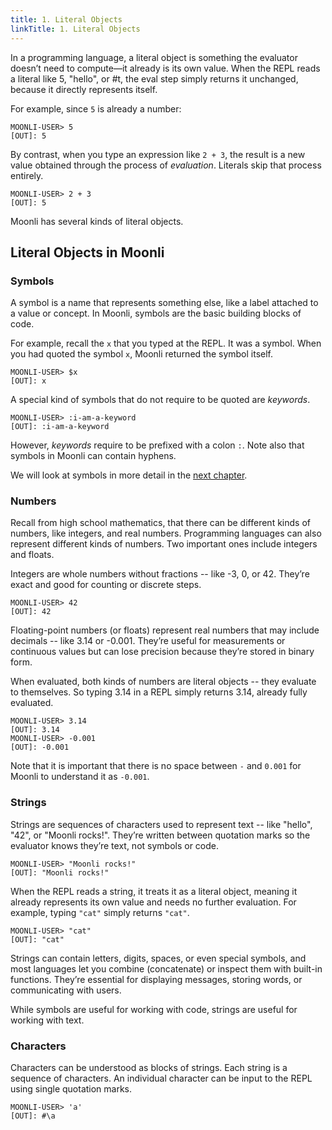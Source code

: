 ```yaml
---
title: 1. Literal Objects
linkTitle: 1. Literal Objects
---
```


In a programming language, a literal object is something the evaluator doesn’t need to compute—it already is its own value. When the REPL reads a literal like 5, "hello", or #t, the eval step simply returns it unchanged, because it directly represents itself.

For example, since `5` is already a number:

```moonli
MOONLI-USER> 5
[OUT]: 5
```

By contrast, when you type an expression like `2 + 3`, the result is a new value obtained through the process of *evaluation*. Literals skip that process entirely.

```moonli
MOONLI-USER> 2 + 3
[OUT]: 5
```

Moonli has several kinds of literal objects.

## Literal Objects in Moonli

### Symbols

A symbol is a name that represents something else, like a label attached to a value or concept. In Moonli, symbols are the basic building blocks of code.

For example, recall the `x` that you typed at the REPL. It was a symbol. When you had quoted the symbol `x`, Moonli returned the symbol itself.

```moonli
MOONLI-USER> $x
[OUT]: x
```

A special kind of symbols that do not require to be quoted are *keywords*.

```moonli
MOONLI-USER> :i-am-a-keyword
[OUT]: :i-am-a-keyword
```

However, *keywords* require to be prefixed with a colon `:`. Note also that symbols in Moonli can contain hyphens.

We will look at symbols in more detail in the [next chapter](./02-symbols.md).

### Numbers

Recall from high school mathematics, that there can be different kinds of numbers, like integers, and real numbers. Programming languages can also represent different kinds of numbers. Two important ones include integers and floats.

Integers are whole numbers without fractions -- like -3, 0, or 42. They’re exact and good for counting or discrete steps.

```moonli
MOONLI-USER> 42
[OUT]: 42
```

Floating-point numbers (or floats) represent real numbers that may include decimals -- like 3.14 or -0.001. They’re useful for measurements or continuous values but can lose precision because they’re stored in binary form.

When evaluated, both kinds of numbers are literal objects -- they evaluate to themselves. So typing 3.14 in a REPL simply returns 3.14, already fully evaluated.

```moonli
MOONLI-USER> 3.14
[OUT]: 3.14
MOONLI-USER> -0.001
[OUT]: -0.001
```

Note that it is important that there is no space between `-` and `0.001` for Moonli to understand it as `-0.001`. 

### Strings

Strings are sequences of characters used to represent text -- like "hello", "42", or "Moonli rocks!". They’re written between quotation marks so the evaluator knows they’re text, not symbols or code.

```moonli
MOONLI-USER> "Moonli rocks!"
[OUT]: "Moonli rocks!"
```

When the REPL reads a string, it treats it as a literal object, meaning it already represents its own value and needs no further evaluation. For example, typing `"cat"` simply returns `"cat"`.

```moonli
MOONLI-USER> "cat"
[OUT]: "cat"
```

Strings can contain letters, digits, spaces, or even special symbols, and most languages let you combine (concatenate) or inspect them with built-in functions. They’re essential for displaying messages, storing words, or communicating with users.

While symbols are useful for working with code, strings are useful for working with text.

### Characters

Characters can be understood as blocks of strings. Each string is a sequence of characters. An individual character can be input to the REPL using single quotation marks.

```moonli
MOONLI-USER> 'a'
[OUT]: #\a
```



